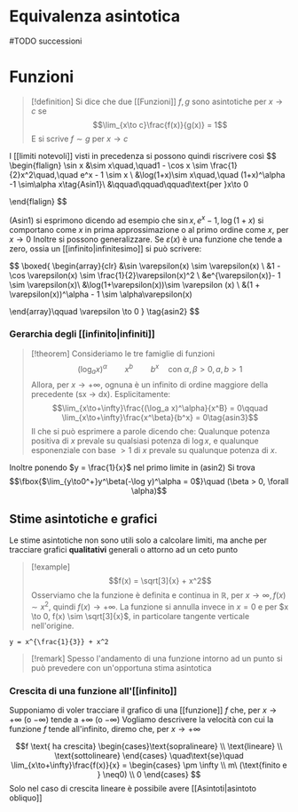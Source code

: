 # Equivalenza asintotica
#TODO successioni

# Funzioni
>[!definition]
>Si dice che due [[Funzioni]] $f,g$ sono asintotiche per $x\to c$ se
>$$\lim_{x\to c}\frac{f(x)}{g(x)} = 1$$
>E si scrive $f\sim g$ per $x \to c$

I [[limiti notevoli]] visti in precedenza si possono quindi riscrivere così
$$
\begin{flalign}
\sin x &\sim x\quad,\quad1 - \cos x \sim \frac{1}{2}x^2\quad,\quad e^x - 1 \sim x \\
&\log(1+x)\sim x\quad,\quad (1+x)^\alpha -1 \sim\alpha x\tag{Asin1}\\
&\qquad\qquad\qquad\text{per }x\to 0

\end{flalign}
$$

$(\text{Asin1})$ si esprimono dicendo ad esempio che $\sin x, e^x-1, \log(1+x)$ si comportano come $x$ in prima approssimazione o al primo ordine come $x$, per $x\to0$
Inoltre si possono generalizzare. Se $\varepsilon(x)$ è una funzione che tende a zero, ossia un [[infinito|infinitesimo]] si può scrivere:

$$
\boxed{
\begin{array}{clr}
&\sin \varepsilon(x) \sim \varepsilon(x) \\
&1 -\cos \varepsilon(x) \sim \frac{1}{2}\varepsilon(x)^2 \\
&e^{\varepsilon(x)}- 1 \sim \varepsilon(x)\\
&\log(1+\varepsilon(x))\sim \varepsilon (x) \\
&(1 + \varepsilon(x))^\alpha - 1 \sim \alpha\varepsilon(x)


\end{array}\qquad \varepsilon \to 0
} \tag{asin2}
$$

### Gerarchia degli [[infinito|infiniti]]
>[!theorem]
>Consideriamo le tre famiglie di funzioni
>$$(\log_a x)^\alpha\qquad x^b\qquad b^x\quad\text{con } \alpha,\beta > 0, a,b>1  $$
>Allora, per $x \to +\infty$, ognuna è un infinito di ordine maggiore della precedente (sx $\to$ dx). Esplicitamente:
>$$\lim_{x\to+\infty}\frac{(\log_a x)^\alpha}{x^B} = 0\qquad \lim_{x\to+\infty}\frac{x^\beta}{b^x} = 0\tag{asin3}$$
>Il che si può esprimere a parole dicendo che:
>Qualunque potenza positiva di $x$ prevale su qualsiasi potenza di $\log x$, e qualunque esponenziale con base $> 1$ di $x$ prevale su qualunque potenza di $x$.
>

Inoltre ponendo $y = \frac{1}{x}$ nel primo limite in $(\text{asin2})$ Si trova
$$\fbox{$\lim_{y\to0^+}y^\beta(-\log y)^\alpha = 0$}\quad (\beta > 0, \forall \alpha)$$

## Stime asintotiche e grafici
Le stime asintotiche non sono utili solo a calcolare limiti, ma anche per tracciare grafici **qualitativi** generali o attorno ad un ceto punto

>[!example]
>$$f(x) = \sqrt[3]{x} + x^2$$
>Osserviamo che la funzione è definita e continua in $\mathbb R$, per $x \to \infty, f(x) \sim x^2$, quindi $f(x) \to +\infty$. La funzione si annulla invece in $x = 0$ e per $x \to 0, f(x) \sim \sqrt[3]{x}$, in particolare tangente verticale nell'origine.

```desmos-graph
y = x^{\frac{1}{3}} + x^2

```

>[!remark]
>Spesso l'andamento di una funzione intorno ad un punto si può prevedere con un'opportuna stima asintotica

### Crescita di una funzione all'[[infinito]]
Supponiamo di voler tracciare il grafico di una [[funzione]] $f$ che, per $x\to+\infty$ (o $-\infty$) tende a $+\infty$ (o $-\infty$)
Vogliamo descrivere la velocità con cui la funzione $f$ tende all'infinito, diremo che, per $x \to +\infty$

$$f \text{ ha crescita} \begin{cases}\text{sopralineare} \\
\text{lineare} \\
\text{sottolineare}
\end{cases}
\quad\text{se}\quad \lim_{x\to+\infty}\frac{f(x)}{x} =
\begin{cases}
\pm \infty \\
m\ (\text{finito e } \neq0) \\
0
\end{cases}
$$
Solo nel caso di crescita lineare è possibile avere [[Asintoti|asintoto obliquo]]

